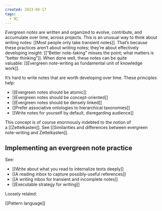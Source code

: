 ```yaml
---
created: 2023-09-17
tags:
  - 0🌲
---
```

_Evergreen notes_ are written and organized to evolve, contribute, and accumulate over time, across projects. This is an unusual way to think about writing notes: [[Most people only take transient notes]]. That’s because these practices aren’t about writing notes; they’re about effectively developing insight: [[“Better note-taking” misses the point; what matters is “better thinking”]]. When done well, these notes can be quite valuable: [[Evergreen note-writing as fundamental unit of knowledge work]].

It’s hard to write notes that are worth developing over time. These principles help:

- [[Evergreen notes should be atomic]]
- [[Evergreen notes should be concept-oriented]]
- [[Evergreen notes should be densely linked]]
- [[Prefer associative ontologies to hierarchical taxonomies]]
- [[Write notes for yourself by default, disregarding audience]]

This concept is of course enormously indebted to the notion of a [[Zettelkasten]]. See [[Similarities and differences between evergreen note-writing and Zettelkasten]].

## Implementing an evergreen note practice

See:

- [[Write about what you read to internalize texts deeply]]
- [[A reading inbox to capture possibly-useful references]]
- [[A writing inbox for transient and incomplete notes]]
- [[Executable strategy for writing]]

Loosely related:

[[Pattern language]]